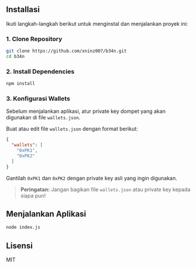 ## Installasi

Ikuti langkah-langkah berikut untuk menginstal dan menjalankan proyek ini:

### 1. Clone Repository
```sh
git clone https://github.com/xninz007/b34n.git
cd b34n
```

### 2. Install Dependencies
```sh
npm install
```

### 3. Konfigurasi Wallets
Sebelum menjalankan aplikasi, atur private key dompet yang akan digunakan di file `wallets.json`.

Buat atau edit file `wallets.json` dengan format berikut:
```json
{
  "wallets": [
    "0xPK1",
    "0xPK2"
  ]
}
```
Gantilah `0xPK1` dan `0xPK2` dengan private key asli yang ingin digunakan.

> **Peringatan:** Jangan bagikan file `wallets.json` atau private key kepada siapa pun!

## Menjalankan Aplikasi
```sh
node index.js
```

## Lisensi
MIT

